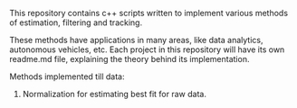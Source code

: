 This repository contains c++ scripts written to implement various methods of estimation, filtering and tracking. 

These methods have applications in many areas, like data analytics, autonomous vehicles, etc. 
Each project in this repository will have its own readme.md file, explaining the theory behind its implementation. 


Methods implemented till data:

1. Normalization for estimating best fit for raw data.